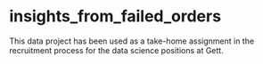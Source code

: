 # insights_from_failed_orders
This data project has been used as a take-home assignment in the recruitment process for the data science positions at Gett.
